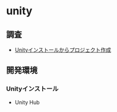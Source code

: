 # unity

## 調査
 - [Unityインストールからプロジェクト作成](https://qiita.com/nekoharuyuki/items/cd845d58ecbac9ea4768)

## 開発環境

### Unityインストール
 - Unity Hub
